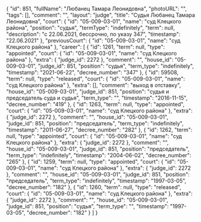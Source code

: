 {
    "id": 851,
    "fullName": "Любанец Тамара Леонидовна",
    "photoURL": "",
    "tags": [],
    "comment": "",
    "layout": "judge",
    "title": "Судья Любанец Тамара Леонидовна",
    "court": {
        "id": "05-009-03-01",
        "name": "суд Клецкого района",
        "position": "судья",
        "termType": "indefinitely",
        "term": null,
        "description": "c 22.06.2021, бессрочно, по указу 347",
        "timestamp": "22.06.2021"
    },
    "previousCourt": {
        "id": "05-009-03-01",
        "name": "суд Клецкого района"
    },
    "career": [
        {
            "id": 1261,
            "term": null,
            "type": "appointed",
            "court": {
                "id": "05-009-03-01",
                "name": "суд Клецкого района"
            },
            "extra": {
                "judge_id": 2272
            },
            "comment": "",
            "house_id": "05-009-03-01",
            "judge_id": 851,
            "position": "судья",
            "term_type": "indefinitely",
            "timestamp": "2021-06-22",
            "decree_number": "347"
        },
        {
            "id": 59508,
            "term": null,
            "type": "released",
            "court": {
                "id": "05-009-03-01",
                "name": "суд Клецкого района"
            },
            "extra": [],
            "comment": "выход в отставку",
            "house_id": "05-009-03-01",
            "judge_id": 851,
            "position": "судья и председатель суда и судья",
            "term_type": "",
            "timestamp": "2016-11-15",
            "decree_number": "419"
        },
        {
            "id": 1263,
            "term": null,
            "type": "appointed",
            "court": {
                "id": "05-009-03-01",
                "name": "суд Клецкого района"
            },
            "extra": {
                "judge_id": 2272
            },
            "comment": "",
            "house_id": "05-009-03-01",
            "judge_id": 851,
            "position": "председатель",
            "term_type": "indefinitely",
            "timestamp": "2011-06-27",
            "decree_number": "282"
        },
        {
            "id": 1262,
            "term": null,
            "type": "appointed",
            "court": {
                "id": "05-009-03-01",
                "name": "суд Клецкого района"
            },
            "extra": {
                "judge_id": 2272
            },
            "comment": "",
            "house_id": "05-009-03-01",
            "judge_id": 851,
            "position": "председатель",
            "term_type": "indefinitely",
            "timestamp": "2004-06-02",
            "decree_number": "265"
        },
        {
            "id": 1259,
            "term": null,
            "type": "appointed",
            "court": {
                "id": "05-009-03-01",
                "name": "суд Клецкого района"
            },
            "extra": {
                "judge_id": 2272
            },
            "comment": "",
            "house_id": "05-009-03-01",
            "judge_id": 851,
            "position": "председатель",
            "term_type": "indefinitely",
            "timestamp": "1997-03-05",
            "decree_number": "182"
        },
        {
            "id": 1260,
            "term": null,
            "type": "released",
            "court": {
                "id": "05-009-03-01",
                "name": "суд Клецкого района"
            },
            "extra": {
                "judge_id": 2272
            },
            "comment": "",
            "house_id": "05-009-03-01",
            "judge_id": 851,
            "position": "судья",
            "term_type": "",
            "timestamp": "1997-03-05",
            "decree_number": "182"
        }
    ]
}